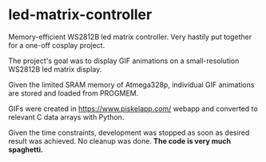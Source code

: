 # led-matrix-controller
Memory-efficient WS2812B led matrix controller. Very hastily put together for a one-off cosplay project.


The project's goal was to display GIF animations on a small-resolution WS2812B led matrix display. 
 
Given the limited SRAM memory of Atmega328p,
individual GIF animations are stored and loaded from PROGMEM.
 
GIFs were created in https://www.piskelapp.com/ webapp and converted to relevant C data arrays with Python.
 
Given the time constraints, development was stopped as soon as desired result was achieved.
No cleanup was done. **The code is very much spaghetti.**
